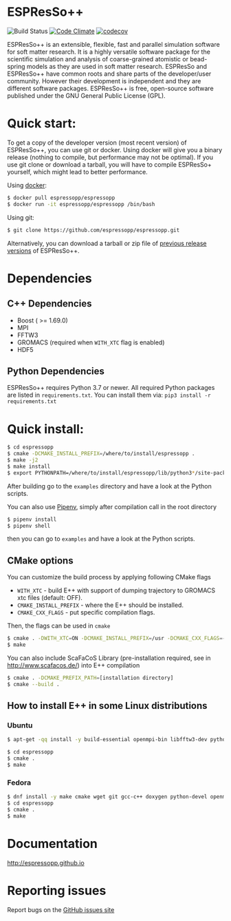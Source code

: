 # ESPResSo++

![Build Status](https://github.com/espressopp/espressopp/actions/workflows/validate.yml/badge.svg?branch=master)
[![Code Climate](https://codeclimate.com/github/espressopp/espressopp/badges/gpa.svg)](https://codeclimate.com/github/espressopp/espressopp)
[![codecov](https://codecov.io/gh/espressopp/espressopp/branch/master/graph/badge.svg?token=gx8YKTpfcR)](https://codecov.io/gh/espressopp/espressopp)

ESPResSo++ is an extensible, flexible, fast and parallel simulation software for
soft matter research. It is a highly versatile software package for the
scientific simulation and analysis of coarse-grained atomistic or bead-spring
models as they are used in soft matter research. ESPResSo and ESPResSo++ have
common roots and share parts of the developer/user community. However their
development is independent and they are different software packages. ESPResSo++
is free, open-source software published under the GNU General Public License
(GPL).

# Quick start:

To get a copy of the developer version (most recent version) of ESPResSo++, you can use git or docker. Using docker will give you a binary release (nothing to compile, but performance may not be optimal). If you use git clone or download a tarball, you will have to compile ESPResSo+ yourself, which might lead to better performance.

Using [docker](https://www.docker.com):
```sh
$ docker pull espressopp/espressopp
$ docker run -it espressopp/espressopp /bin/bash
```

Using git:
```sh
$ git clone https://github.com/espressopp/espressopp.git
```

Alternatively, you can download a tarball or zip file of [previous release versions](https://github.com/espressopp/espressopp/releases) of ESPResSo++.

# Dependencies
## C++ Dependencies
 - Boost ( >= 1.69.0)
 - MPI
 - FFTW3
 - GROMACS (required when `WITH_XTC` flag is enabled)
 - HDF5

## Python Dependencies
ESPResSo++ requires Python 3.7 or newer. All required Python packages are listed in `requirements.txt`. You can install them via: `pip3 install -r requirements.txt`

# Quick install:

```sh
$ cd espressopp
$ cmake -DCMAKE_INSTALL_PREFIX=/where/to/install/espressopp .
$ make -j2
$ make install
$ export PYTHONPATH=/where/to/install/espressopp/lib/python3*/site-packages:${PYTHONPATH}
```

After building go to the `examples` directory and have a look at the Python scripts.

You can also use [Pipenv](https://github.com/pypa/pipenv), simply after compilation call in the root directory
```sh
$ pipenv install
$ pipenv shell
```

then you can go to `examples` and have a look at the Python scripts.

## CMake options

You can customize the build process by applying following CMake flags

 - `WITH_XTC` - build E++ with support of dumping trajectory to GROMACS xtc files (default: OFF).
 - `CMAKE_INSTALL_PREFIX` - where the E++ should be installed.
 - `CMAKE_CXX_FLAGS` - put specific compilation flags.

Then, the flags can be used in `cmake`

```sh
$ cmake . -DWITH_XTC=ON -DCMAKE_INSTALL_PREFIX=/usr -DCMAKE_CXX_FLAGS=-O3
$ make
```

You can also include ScaFaCoS Library (pre-installation required, see in http://www.scafacos.de/) into E++ compilation

```sh
$ cmake . -DCMAKE_PREFIX_PATH=[installation directory]
$ cmake --build .
```

## How to install E++ in some Linux distributions

### Ubuntu

```sh
$ apt-get -qq install -y build-essential openmpi-bin libfftw3-dev python3-dev libboost-all-dev git python3-mpi4py cmake wget python3-numpy ipython3 clang llvm ccache python3-pip doxygen sphinx-common python3-matplotlib graphviz texlive-latex-base texlive-latex-extra texlive-latex-recommended ghostscript libgromacs-dev clang-format curl latexmk libhdf5-dev python3-h5py sudo

$ cd espressopp
$ cmake .
$ make
```

### Fedora

```sh
$ dnf install -y make cmake wget git gcc-c++ doxygen python-devel openmpi-devel environment-modules python-pip clang llvm compiler-rt ccache findutils boost-devel boost-python3-devel python-sphinx fftw-devel python-matplotlib texlive-latex-bin graphviz boost-openmpi-devel ghostscript python3-mpi4py-openmpi texlive-hyphen-base texlive-cm texlive-cmap texlive-ucs texlive-ec gromacs-devel hwloc-devel lmfit-devel ocl-icd-devel hdf5-devel python-h5py atlas hdf5 liblzf python-six python-nose python-numpy
$ cd espressopp
$ cmake .
$ make
```

# Documentation

http://espressopp.github.io

# Reporting issues

Report bugs on the [GitHub issues site](https://github.com/espressopp/espressopp/issues)
